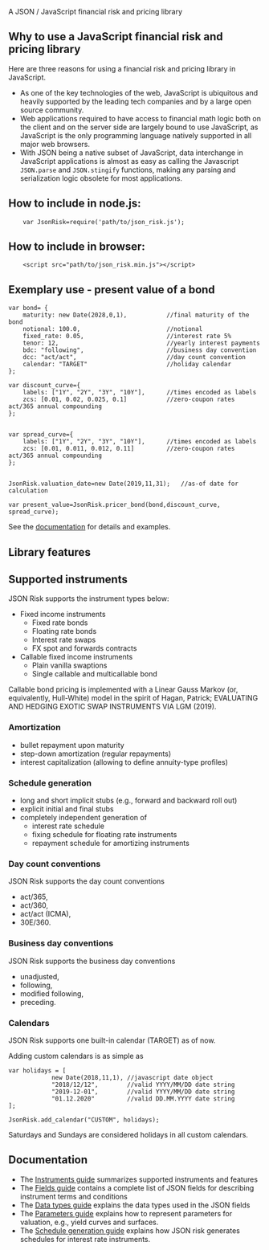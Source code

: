 A JSON / JavaScript financial risk and pricing library

## Why to use a JavaScript financial risk and pricing library
Here are three reasons for using a financial risk and pricing library in JavaScript.

 - As one of the key technologies of the web, JavaScript is ubiquitous and heavily supported by the leading tech companies and by a large open source community.
 - Web applications required to have access to financial math logic both on the client and on the server side are largely bound to use JavaScript, as JavaScript is the only programming language natively supported in all major web browsers.
 - With JSON being a native subset of JavaScript, data interchange in JavaScript applications is almost as easy as calling the Javascript `JSON.parse` and `JSON.stingify` functions, making any parsing and serialization logic obsolete for most applications.

## How to include in node.js:

        var JsonRisk=require('path/to/json_risk.js');


## How to include in browser:
 
        <script src="path/to/json_risk.min.js"></script>


## Exemplary use - present value of a bond

	var bond= {
		maturity: new Date(2028,0,1),           //final maturity of the bond
		notional: 100.0,                        //notional
		fixed_rate: 0.05,                       //interest rate 5%
		tenor: 12,                              //yearly interest payments
		bdc: "following",                       //business day convention
		dcc: "act/act",                         //day count convention
		calendar: "TARGET"                      //holiday calendar
	};

	var discount_curve={
		labels: ["1Y", "2Y", "3Y", "10Y"],      //times encoded as labels
		zcs: [0.01, 0.02, 0.025, 0.1]           //zero-coupon rates act/365 annual compounding
	};
		

	var spread_curve={
		labels: ["1Y", "2Y", "3Y", "10Y"],      //times encoded as labels
		zcs: [0.01, 0.011, 0.012, 0.11]         //zero-coupon rates act/365 annual compounding
	};

        
	JsonRisk.valuation_date=new Date(2019,11,31);   //as-of date for calculation

	var present_value=JsonRisk.pricer_bond(bond,discount_curve, spread_curve);

See the [documentation](https://www.jsonrisk.de/01_Documentation.html) for details and examples.

## Library features

## Supported instruments

JSON Risk supports the instrument types below:
 
- Fixed income instruments
  - Fixed rate bonds
  - Floating rate bonds
  - Interest rate swaps
  - FX spot and forwards contracts
- Callable fixed income instruments
  - Plain vanilla swaptions
  - Single callable and multicallable bond

Callable bond pricing is implemented with a Linear Gauss Markov (or, equivalently, Hull-White) model in the spirit of Hagan, Patrick; EVALUATING AND HEDGING EXOTIC SWAP INSTRUMENTS VIA LGM (2019).

### Amortization

- bullet repayment upon maturity
- step-down amortization (regular repayments)
- interest capitalization (allowing to define annuity-type profiles)

### Schedule generation

- long and short implicit stubs (e.g., forward and backward roll out)
- explicit initial and final stubs
- completely independent generation of
  - interest rate schedule
  - fixing schedule for floating rate instruments
  - repayment schedule for amortizing instruments

### Day count conventions

JSON Risk supports the day count conventions

- act/365,
- act/360,
- act/act (ICMA),
- 30E/360.

### Business day conventions

JSON Risk supports the business day conventions

- unadjusted,
- following,
- modified following,
- preceding.

### Calendars

JSON Risk supports one built-in calendar (TARGET) as of now.

Adding custom calendars is as simple as


	var holidays = [
		        new Date(2018,11,1), //javascript date object
		        "2018/12/12",        //valid YYYY/MM/DD date string
		        "2019-12-01",        //valid YYYY/MM/DD date string
		        "01.12.2020"         //valid DD.MM.YYYY date string
	];

	JsonRisk.add_calendar("CUSTOM", holidays);


Saturdays and Sundays are considered holidays in all custom calendars.

## Documentation

 - The [Instruments guide](https://www.jsonrisk.de/01_Documentation/01_Instruments.html) summarizes supported instruments and features
 - The [Fields guide](https://www.jsonrisk.de/01_Documentation/02_Fields.html) contains a complete list of JSON fields for describing instrument terms and conditions
 - The [Data types guide](https://www.jsonrisk.de/01_Documentation/03_Data_types.html) explains the data types used in the JSON fields
 - The [Parameters guide](https://www.jsonrisk.de/01_Documentation/02_Parameters.html) explains how to represent parameters for valuation, e.g., yield curves and surfaces.
 - The [Schedule generation guide](https://www.jsonrisk.de/01_Documentation/05_Schedule_generation.html) explains how JSON risk generates schedules for interest rate instruments.

